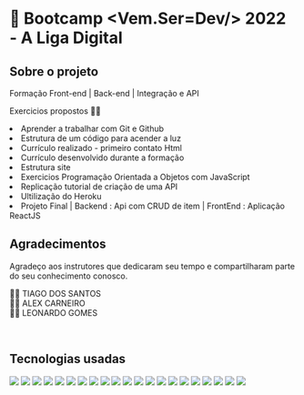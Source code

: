 # 🚀 Bootcamp <Vem.Ser=Dev/> 2022 - A Liga Digital 

## Sobre o projeto
Formação Front-end | Back-end | Integração e API

Exercicios propostos  👨‍💻
<li> Aprender a trabalhar com Git e Github
<li> Estrutura de um código para acender a luz
<li> Currículo realizado -  primeiro contato Html
<li> Currículo desenvolvido durante a formação 
<li> Estrutura site
<li> Exercicios Programação Orientada a Objetos com JavaScript
<li> Replicação tutorial de criação de uma API
<li> Ultilização do Heroku
<li> Projeto Final | Backend : Api com CRUD de item | FrontEnd : Aplicação ReactJS

</br>

## Agradecimentos 
Agradeço aos instrutores que dedicaram seu tempo e compartilharam parte do seu conhecimento conosco.

👨‍🏫 TIAGO DOS SANTOS </br>
👨‍🏫 ALEX CARNEIRO </br>
👨‍🏫 LEONARDO GOMES 

</br>

## Tecnologias usadas

<div  display: inline-block>
<img src="https://img.shields.io/badge/git-%23F05033.svg?style=for-the-badge&logo=git&logoColor=white">
<img src="https://img.shields.io/badge/github-%23121011.svg?style=for-the-badge&logo=github&logoColor=white">
<img src="https://img.shields.io/badge/html5-%23E34F26.svg?style=for-the-badge&logo=html5&logoColor=white">
<img src="https://img.shields.io/badge/css3-%231572B6.svg?style=for-the-badge&logo=css3&logoColor=white">
<img src="https://img.shields.io/badge/javascript-%23323330.svg?style=for-the-badge&logo=javascript&logoColor=%23F7DF1E">
<img src="https://img.shields.io/badge/TypeScript-007ACC?style=for-the-badge&logo=typescript&logoColor=white" /> 
<img src="https://img.shields.io/badge/Node.js-43853D?style=for-the-badge&logo=node.js&logoColor=white" /> 
<img src="https://img.shields.io/badge/React-20232A?style=for-the-badge&logo=react&logoColor=61DAFB" /> 
<img src="https://img.shields.io/badge/Next-black?style=for-the-badge&logo=next.js&logoColor=white">
<img src="https://img.shields.io/badge/express.js-%23404d59.svg?style=for-the-badge&logo=express&logoColor=%2361DAFB">
<img src="https://img.shields.io/badge/NPM-%23000000.svg?style=for-the-badge&logo=npm&logoColor=white">
<img src="https://img.shields.io/badge/nestjs-%23E0234E.svg?style=for-the-badge&logo=nestjs&logoColor=white">
<img src="https://img.shields.io/badge/<SQL>-<light grey>">
<img src="https://img.shields.io/badge/postgres-%23316192.svg?style=for-the-badge&logo=postgresql&logoColor=white"/>
<img src="https://img.shields.io/badge/-Swagger-%23Clojure?style=for-the-badge&logo=swagger&logoColor=white">
<img src="https://img.shields.io/badge/bootstrap-%23563D7C.svg?style=for-the-badge&logo=bootstrap&logoColor=white)">
<img src="https://img.shields.io/badge/Visual%20Studio%20Code-0078d7.svg?style=for-the-badge&logo=visual-studio-code&logoColor=white">
<img src="https://img.shields.io/badge/Heroku-430098?style=for-the-badge&logo=heroku&logoColor=white" />
<img src="https://img.shields.io/badge/Insomnia-black?style=for-the-badge&logo=insomnia&logoColor=5849BE">
<img src="https://img.shields.io/badge/Postman-FF6C37?style=for-the-badge&logo=postman&logoColor=white">
<img src="https://img.shields.io/badge/<DBeaver>-<light blue>">
</div>
</br></br>


<!--
<a href="https://www.linkedin.com/in/acsjunior/" target="_blank"><img src="https://img.shields.io/badge/-LinkedIn-%230077B5?style=for-the-badge&logo=linkedin&logoColor=white" target="_blank"></a>
-->


